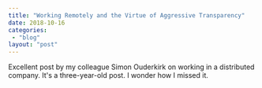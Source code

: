 ```yaml
---
title: "Working Remotely and the Virtue of Aggressive Transparency"
date: 2018-10-16
categories: 
 - "blog"
layout: "post"
---
```


Excellent post by my colleague Simon Ouderkirk on working in a distributed company. It's a three-year-old post. I wonder how I missed it.
